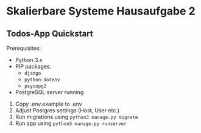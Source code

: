 # Skalierbare Systeme Hausaufgabe 2

## Todos-App Quickstart

Prerequisites:

- Python 3.x
- PIP packages:
  - `django`
  - `python-dotenv`
  - `psycopg2`
- PostgreSQL server running

1. Copy .env.example to .env
2. Adjust Postgres settings (Host, User etc.)
3. Run migrations using `python3 manage.py migrate`
4. Run app using `python3 manage.py runserver`
